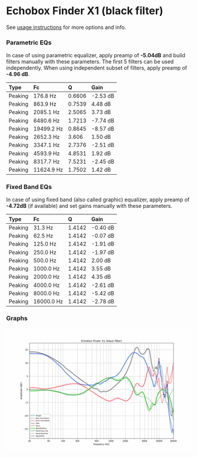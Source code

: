 # Echobox Finder X1 (black filter)
See [usage instructions](https://github.com/jaakkopasanen/AutoEq#usage) for more options and info.

### Parametric EQs
In case of using parametric equalizer, apply preamp of **-5.04dB** and build filters manually
with these parameters. The first 5 filters can be used independently.
When using independent subset of filters, apply preamp of **-4.96 dB**.

| Type    | Fc         |      Q | Gain     |
|:--------|:-----------|:-------|:---------|
| Peaking | 176.8 Hz   | 0.6606 | -2.53 dB |
| Peaking | 863.9 Hz   | 0.7539 | 4.48 dB  |
| Peaking | 2085.1 Hz  | 2.5065 | 3.73 dB  |
| Peaking | 6480.6 Hz  | 1.7213 | -7.74 dB |
| Peaking | 19499.2 Hz | 0.8645 | -8.57 dB |
| Peaking | 2652.3 Hz  | 3.606  | 1.50 dB  |
| Peaking | 3347.1 Hz  | 2.7376 | -2.51 dB |
| Peaking | 4593.9 Hz  | 4.8531 | 1.92 dB  |
| Peaking | 8317.7 Hz  | 7.5231 | -2.45 dB |
| Peaking | 11624.9 Hz | 1.7502 | 1.42 dB  |

### Fixed Band EQs
In case of using fixed band (also called graphic) equalizer, apply preamp of **-4.72dB**
(if available) and set gains manually with these parameters.

| Type    | Fc         |      Q | Gain     |
|:--------|:-----------|:-------|:---------|
| Peaking | 31.3 Hz    | 1.4142 | -0.40 dB |
| Peaking | 62.5 Hz    | 1.4142 | -0.07 dB |
| Peaking | 125.0 Hz   | 1.4142 | -1.91 dB |
| Peaking | 250.0 Hz   | 1.4142 | -1.97 dB |
| Peaking | 500.0 Hz   | 1.4142 | 2.00 dB  |
| Peaking | 1000.0 Hz  | 1.4142 | 3.55 dB  |
| Peaking | 2000.0 Hz  | 1.4142 | 4.35 dB  |
| Peaking | 4000.0 Hz  | 1.4142 | -2.61 dB |
| Peaking | 8000.0 Hz  | 1.4142 | -5.42 dB |
| Peaking | 16000.0 Hz | 1.4142 | -2.78 dB |

### Graphs
![](./Echobox%20Finder%20X1%20(black%20filter).png)
